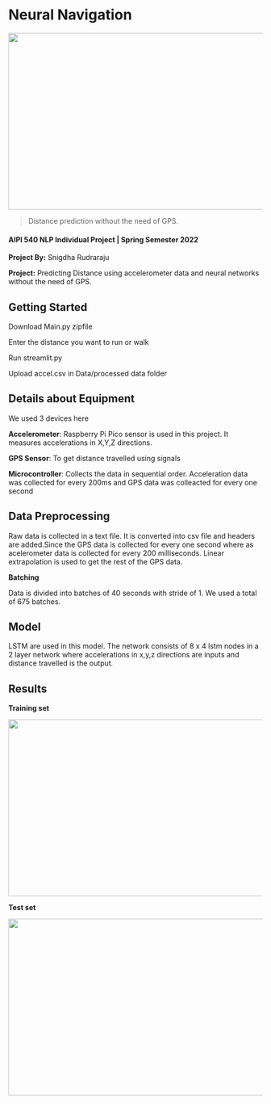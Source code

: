 # Neural Navigation <br/>

<img src="https://user-images.githubusercontent.com/87940609/164897117-31678bb9-75fe-434b-a422-6215749b789b.jpg" width="600" height="350">

> Distance prediction without the need of GPS.
#### AIPI 540 NLP Individual Project | Spring Semester 2022

**Project By:** Snigdha Rudraraju

**Project:** Predicting Distance using accelerometer data and neural networks without the need of GPS.

## Getting Started

Download Main.py zipfile

Enter the distance you want to run or walk

Run streamlit.py

Upload accel.csv in Data/processed data folder

## Details about Equipment 

We used 3 devices here 

**Accelerometer**: Raspberry Pi Pico sensor is used in this project. It measures accelerations in X,Y,Z directions.

**GPS Sensor**: To get distance travelled using signals

**Microcontroller**: Collects the data in sequential order. Acceleration data was collected for every 200ms and GPS data was colleacted for every one second

## Data Preprocessing

Raw data is collected in a text file. It is converted into csv file and headers are added.Since the GPS data is collected for every one second where as acelerometer data is collected for every 200 milliseconds. Linear extrapolation is used to get the rest of the GPS data.

**Batching** 

Data is divided into batches of 40 seconds with stride of 1. We used a total of 675 batches.  

## Model

LSTM are used in this model. The network consists of 8 x 4 lstm nodes in a 2 layer network where accelerations in x,y,z directions are inputs and distance travelled is the output.

## Results

**Training set**

<img src="https://user-images.githubusercontent.com/87940609/165179398-c6498784-2708-4b60-bf37-05309086eeb7.png" width="600" height="350">

**Test set**

<img src="https://user-images.githubusercontent.com/87940609/165649341-0ebad205-c295-413f-8936-e8aa25e8243e.png" width="600" height="350">








